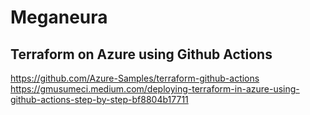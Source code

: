 # Meganeura


## Terraform on Azure using Github Actions

https://github.com/Azure-Samples/terraform-github-actions
https://gmusumeci.medium.com/deploying-terraform-in-azure-using-github-actions-step-by-step-bf8804b17711